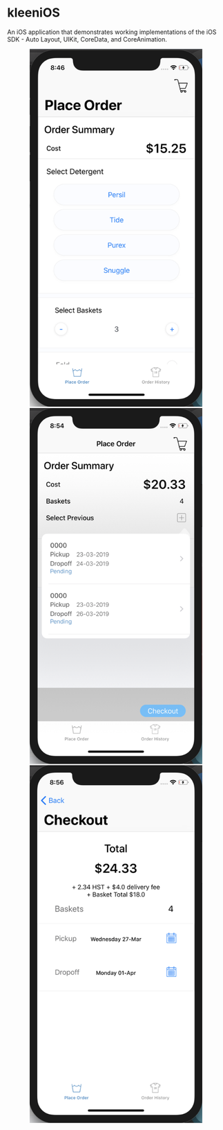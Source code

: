 # kleeniOS
An iOS application that demonstrates working implementations of the iOS SDK - Auto Layout, UIKit, CoreData, and CoreAnimation.
<div align="center">
    <img src="/Screenshot.png" width="400px"</img> 
    <img src="/Screenshot2.png" width="400px"</img>
    <img src="/Screenshot3.png" width="400px"</img>
</div>

